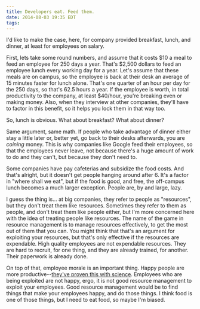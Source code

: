 ```yaml
---
title: Developers eat. Feed them.
date: 2014-08-03 19:35 EDT
tags:
---
```


I'd like to make the case, here, for company provided breakfast, lunch, and dinner, at least for employees on salary.

First, lets take some round numbers, and assume that it costs $10 a meal to feed an employee for 250 days a year. That's $2,500 dollars to feed an employee lunch every working day for a year. Let's assume that these meals are on campus, so the employee is back at their desk an average of 15 minutes faster for lunch alone. That's one quarter of an hour per day for the 250 days, so that's 62.5 hours a year. If the employee is worth, in total productivity to the company, at least $40/hour, you're breaking even or making money. Also, when they interview at other companies, they'll have to factor in this benefit, so it helps you lock them in that way too.

So, lunch is obvious. What about breakfast? What about dinner? 

Same argument, same math. If people who take advantage of dinner either stay a little later or, better yet, go back to their desks afterwards, you are *coining* money. This is why companies like Google feed their employees, so that the employees never leave, not because there's a huge amount of work to do and they can't, but because they don't need to.

Some companies have pay cafeterias and subsidize the food costs. And that's alright, but it doesn't get people hanging around after 6. It's a factor in "where shall we eat", but if the food is good, and free, the off-campus lunch becomes a much larger exception. People are, by and large, lazy.

I guess the thing is... at big companies, they refer to people as "resources", but they don't treat them like resources. Sometimes they refer to them as people, and don't treat them like people either, but I'm more concerned here with the idea of treating people like resources. The name of the game in resource management is to manage resources effectively, to get the most out of them that you can. You might think that that's an argument for exploiting your resources, but that's only effective if the resources are expendable. High quality employees are not expendable resources. They are hard to recruit, for one thing, and they are already trained, for another. Their paperwork is already done. 

On top of that, employee morale is an important thing. Happy people are more productive--[they've proven this with science](href="http://www.fastcoexist.com/3028160/happy-workers-are-more-productive-science-proves-it"). Employees who are being exploited are not happy, ergo, it is not good resource management to exploit your employees. Good resource management would be to find things that make your employees happy, and do those things. I think food is one of those things, but I need to eat food, so maybe I'm biased.
